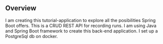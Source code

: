 ## Overview
I am creating this tutorial-application to explore all the posibilities Spring Boot offers. 
This is a CRUD REST API for recording runs. I am using Java and Spring Boot framework to create this back-end application. I set up a PostgreSql db on docker. 
